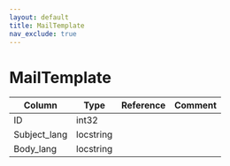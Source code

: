 ```yaml
---
layout: default
title: MailTemplate
nav_exclude: true
---
```

# MailTemplate

| Column | Type | Reference | Comment |
|--------|------|-----------|---------|
|ID|int32|||
|Subject_lang|locstring|||
|Body_lang|locstring|||
